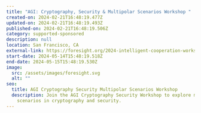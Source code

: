 ```yaml
---
title: "AGI: Cryptography, Security & Multipolar Scenarios Workshop "
created-on: 2024-02-21T16:48:19.477Z
updated-on: 2024-02-21T16:48:19.493Z
published-on: 2024-02-21T16:48:19.506Z
category: supported-sponsored
description: null
location: San Francisco, CA
external-link: https://foresight.org/2024-intelligent-cooperation-workshop/
start-date: 2024-05-14T15:48:19.518Z
end-date: 2024-05-15T15:48:19.530Z
image:
  src: /assets/images/foresight.svg
  alt: ""
seo:
  title: AGI Cryptography Security Multipolar Scenarios Workshop
  description: Join the AGI Cryptography Security Workshop to explore multipolar
    scenarios in cryptography and security.
---
```

